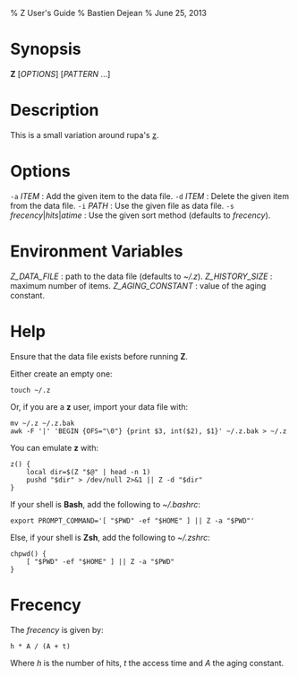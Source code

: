 % Z User's Guide
% Bastien Dejean
% June 25, 2013

# Synopsis

**Z** [*OPTIONS*] [*PATTERN* ...]

# Description

This is a small variation around rupa's [z](https://github.com/rupa/z).

# Options

`-a` *ITEM*
:    Add the given item to the data file.
`-d` *ITEM*
:    Delete the given item from the data file.
`-i` *PATH*
:    Use the given file as data file.
`-s` *frecency*|*hits*|*atime*
:    Use the given sort method (defaults to *frecency*).

# Environment Variables

*Z\_DATA\_FILE*
:    path to the data file (defaults to *~/.z*).
*Z\_HISTORY\_SIZE*
:    maximum number of items.
*Z\_AGING\_CONSTANT*
:    value of the aging constant.

# Help

Ensure that the data file exists before running **Z**.

Either create an empty one:

```
touch ~/.z
```

Or, if you are a **z** user, import your data file with:

```
mv ~/.z ~/.z.bak
awk -F '|' 'BEGIN {OFS="\0"} {print $3, int($2), $1}' ~/.z.bak > ~/.z
```

You can emulate **z** with:

```
z() {
    local dir=$(Z "$@" | head -n 1)
    pushd "$dir" > /dev/null 2>&1 || Z -d "$dir"
}
```

If your shell is **Bash**, add the following to *~/.bashrc*:

```
export PROMPT_COMMAND='[ "$PWD" -ef "$HOME" ] || Z -a "$PWD"'
```

Else, if your shell is **Zsh**, add the following to *~/.zshrc*:

```
chpwd() {
    [ "$PWD" -ef "$HOME" ] || Z -a "$PWD"
}
```

# Frecency

The *frecency* is given by:

```
h * A / (A + t)
```

Where *h* is the number of hits, *t* the access time and *A* the aging constant.
